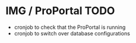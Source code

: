 # IMG / ProPortal TODO #

- cronjob to check that the ProPortal is running
- cronjob to switch over database configurations
